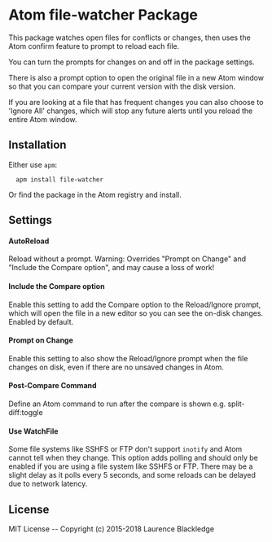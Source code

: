 # Atom file-watcher Package

This package watches open files for conflicts or changes, then uses the Atom confirm feature to prompt to reload each file.

You can turn the prompts for changes on and off in the package settings.

There is also a prompt option to open the original file in a new Atom window so that you can compare your current version with the disk version.

If you are looking at a file that has frequent changes you can also choose to 'Ignore All' changes, which will stop any future alerts until you reload the entire Atom window.

## Installation
Either use `apm`:
```
  apm install file-watcher
```

Or find the package in the Atom registry and install.

## Settings

#### AutoReload

Reload without a prompt. Warning: Overrides "Prompt on Change" and "Include the Compare option", and may cause a loss of work!

#### Include the Compare option

Enable this setting to add the Compare option to the Reload/Ignore prompt, which will open the file in a new editor so you can see the on-disk changes.
Enabled by default.

#### Prompt on Change

Enable this setting to also show the Reload/Ignore prompt when the file changes on disk, even if there are no unsaved changes in Atom.

#### Post-Compare Command

Define an Atom command to run after the compare is shown e.g. split-diff:toggle

#### Use WatchFile

Some file systems like SSHFS or FTP don't support `inotify` and Atom cannot tell when they change. This option adds polling and should only be enabled if you are using a file system like SSHFS or FTP. There may be a slight delay as it polls every 5 seconds, and some reloads can be delayed due to network latency.

## License

MIT License -- Copyright (c) 2015-2018 Laurence Blackledge
